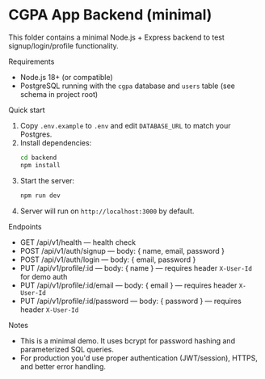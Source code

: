 # CGPA App Backend (minimal)

This folder contains a minimal Node.js + Express backend to test signup/login/profile functionality.

Requirements
- Node.js 18+ (or compatible)
- PostgreSQL running with the `cgpa` database and `users` table (see schema in project root)

Quick start
1. Copy `.env.example` to `.env` and edit `DATABASE_URL` to match your Postgres.
2. Install dependencies:
   ```bash
   cd backend
   npm install
   ```
3. Start the server:
   ```bash
   npm run dev
   ```
4. Server will run on `http://localhost:3000` by default.

Endpoints
- GET /api/v1/health — health check
- POST /api/v1/auth/signup — body: { name, email, password }
- POST /api/v1/auth/login — body: { email, password }
- PUT /api/v1/profile/:id — body: { name } — requires header `X-User-Id` for demo auth
- PUT /api/v1/profile/:id/email — body: { email } — requires header `X-User-Id`
- PUT /api/v1/profile/:id/password — body: { password } — requires header `X-User-Id`

Notes
- This is a minimal demo. It uses bcrypt for password hashing and parameterized SQL queries.
- For production you'd use proper authentication (JWT/session), HTTPS, and better error handling.
